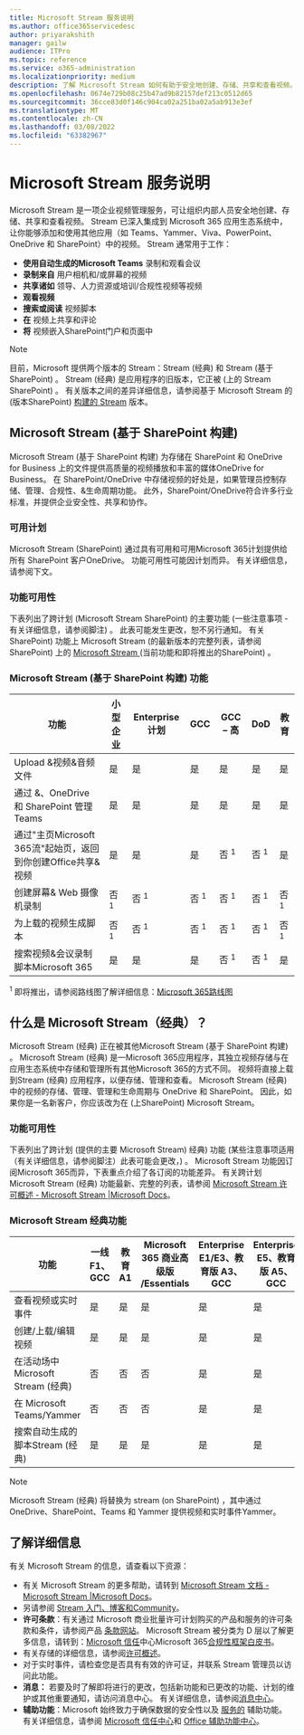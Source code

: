 ```yaml
---
title: Microsoft Stream 服务说明
ms.author: office365servicedesc
author: priyarakshith
manager: gailw
audience: ITPro
ms.topic: reference
ms.service: o365-administration
ms.localizationpriority: medium
description: 了解 Microsoft Stream 如何有助于安全地创建、存储、共享和查看视频。
ms.openlocfilehash: 0674e729b08c25b47ad9b82157def213c0512d65
ms.sourcegitcommit: 36cce83d0f146c904ca02a251ba02a5ab913e3ef
ms.translationtype: MT
ms.contentlocale: zh-CN
ms.lasthandoff: 03/08/2022
ms.locfileid: "63382967"
---
```

# <a name="microsoft-stream-service-description"></a>Microsoft Stream 服务说明

Microsoft Stream 是一项企业视频管理服务，可让组织内部人员安全地创建、存储、共享和查看视频。 Stream 已深入集成到 Microsoft 365 应用生态系统中，让你能够添加和使用其他应用（如 Teams、Yammer、Viva、PowerPoint、OneDrive 和 SharePoint）中的视频。
Stream 通常用于工作：
- **使用自动生成的Microsoft Teams** 录制和观看会议
- **录制来自** 用户相机和/或屏幕的视频  
- **共享诸如** 领导、人力资源或培训/合规性视频等视频
- **观看视频**
- **搜索或阅读** 视频脚本  
- **在** 视频上共享和评论  
- **将** 视频嵌入SharePoint门户和页面中

 > [!NOTE]
> 目前，Microsoft 提供两个版本的 Stream：Stream (经典) 和 Stream (基于 SharePoint) 。 Stream (经典) 是应用程序的旧版本，它正被 (上的 Stream SharePoint) 。 有关版本之间的差异详细信息，请参阅基于 Microsoft Stream 的 (版本SharePoint) [构建的 Stream](/stream/streamnew/new-stream) 版本。

## <a name="microsoft-stream-built-on-sharepoint"></a>Microsoft Stream (基于 SharePoint 构建)  
Microsoft Stream (基于 SharePoint 构建) 为存储在 SharePoint 和 OneDrive for Business 上的文件提供高质量的视频播放和丰富的媒体OneDrive for Business。 在 SharePoint/OneDrive 中存储视频的好处是，如果管理员控制存储、管理、合规性、&生命周期功能。 此外，SharePoint/OneDrive符合许多行业标准，并提供企业安全性、共享和协作。  

### <a name="available-plans"></a>可用计划
Microsoft Stream (SharePoint) 通过具有可用和可用Microsoft 365计划提供给所有 SharePoint 客户OneDrive。 功能可用性可能因计划而异。 有关详细信息，请参阅下文。

### <a name="feature-availability"></a>功能可用性
下表列出了跨计划 (Microsoft Stream SharePoint) 的主要功能 (一些注意事项 -有关详细信息，请参阅脚注) 。 此表可能发生更改，恕不另行通知。 有关 SharePoint) 功能上 Microsoft Stream (的最新版本的完整列表，请参阅 SharePoint) 上的 [Microsoft Stream ](/stream/streamnew/features-new-version-stream) (当前功能和即将推出的SharePoint) 。

### <a name="microsoft-stream-built-on-sharepoint-features"></a>Microsoft Stream (基于 SharePoint 构建) 功能

| 功能 | 小型企业 | Enterprise计划  | GCC | GCC – 高  | DoD  | 教育 |
| --- | --- | --- | --- | --- | --- | --- |
| Upload &视频&音频文件 | 是 | 是 | 是 | 是 | 是 | 是 |
| 通过 &、OneDrive 和 SharePoint 管理Teams  | 是 | 是 | 是 | 是 | 是 | 是 |
| 通过"主页Microsoft 365流"起始页，返回到你创建Office共享&视频 | 是 | 是 | 是 | 否 <sup>1</sup>  | 否 <sup>1</sup> | 是 |
| 创建屏幕& Web 摄像机录制  | 否 <sup>1</sup>  | 否 <sup>1</sup>  | 否 <sup>1</sup>  | 否 <sup>1</sup> | 否 <sup>1</sup>  | 否 <sup>1</sup>  |
| 为上载的视频生成脚本 | 否 <sup>1</sup>  | 否 <sup>1</sup>  | 否 <sup>1</sup>  | 否 <sup>1</sup>  | 否 <sup>1</sup>  | 否 <sup>1</sup>  |
| 搜索视频&会议录制脚本Microsoft 365 | 是 | 是 | 是 | 否 <sup>1</sup>   | 否 <sup>1</sup>  | 是 |

<sup>1</sup> 即将推出，请参阅路线图了解详细信息：[Microsoft 365路线图](https://www.microsoft.com/en-in/microsoft-365/roadmap)

## <a name="microsoft-stream-classic"></a>什么是 Microsoft Stream（经典）？ 

Microsoft Stream (经典) 正在被其他Microsoft Stream (基于 SharePoint 构建) 。 Microsoft Stream (经典) 是一Microsoft 365应用程序，其独立视频存储与在应用生态系统中存储和管理所有其他Microsoft 365的方式不同。 视频将直接上载到Stream (经典) 应用程序，以便存储、管理和查看。 Microsoft Stream (经典) 中的视频的存储、管理、管理和生命周期与 OneDrive 和 SharePoint。 因此，如果你是一名新客户，你应该改为在 (上SharePoint) Microsoft Stream。

### <a name="feature-availability"></a>功能可用性

下表列出了跨计划 (提供的主要 Microsoft Stream) 经典) 功能 (某些注意事项适用（有关详细信息，请参阅脚注）此表可能会更改，) 。 Microsoft Stream 功能因订阅Microsoft 365而异，下表重点介绍了各订阅的功能差异。 有关跨计划 Microsoft Stream (经典) 功能最新、完整的列表，请参阅 [Microsoft Stream 许可概述 - Microsoft Stream |Microsoft Docs](/stream/license-overview)。  

### <a name="microsoft-stream-classic-features"></a>Microsoft Stream 经典功能

| 功能 | 一线 F1、GCC | 教育 A1 | Microsoft 365 商业高级版 /Essentials | Enterprise E1/E3、教育版 A3、GCC | Enterprise E5、教育版 A5、GCC |
| --- | --- | --- | --- | --- | --- |
| 查看视频或实时事件 | 是 | 是 | 是 | 是 | 是 |
| 创建/上载/编辑视频 | 是 | 是 | 是 | 是 | 是 |
| 在活动场中Microsoft Stream (经典)  | 否 | 否 | 否 | 是  | 是 |
| 在 Microsoft Teams/Yammer | 否 | 否 | 否 | 是 | 是 |
| 搜索自动生成的脚本Stream (经典)  | 是 | 是 | 是 | 是 | 是 |

> [!NOTE]
> Microsoft Stream (经典) 将替换为 stream (on SharePoint) ，其中通过 OneDrive、SharePoint、Teams 和 Yammer 提供视频和实时事件Yammer。

## <a name="learn-more"></a>了解详细信息

有关 Microsoft Stream 的信息，请查看以下资源：

- 有关 Microsoft Stream 的更多帮助，请转到 [Microsoft Stream 文档 - Microsoft Stream |Microsoft Docs](/stream/)。
- 另请参阅 [Stream 入门、](/stream/portal-get-started)[博客](https://stream.microsoft.com/blog)[和Community](https://aka.ms/streamcommunity)。
- **许可条款**：有关通过 Microsoft 商业批量许可计划购买的产品和服务的许可条款和条件，请参阅产品 [条款网站](https://www.microsoft.com/licensing/terms)。 Microsoft Stream 被分类为 D 层以了解更多信息，请转到：[Microsoft 信任](https://www.microsoft.com/trust-center/product-overview)中心Microsoft 365[合规性框架白皮书](https://download.microsoft.com/download/0/4/9/049F6894-3B22-4EC6-8DBD-E4FA27019820/Microsoft_Compliance_Framework_for_Online_Services.pdf)。
- 有关存储的详细信息，请参阅[许可概述](/stream/license-overview#storage)。
- 对于实时事件，请检查您是否具有有效的许可证，并联系 Stream 管理员以访问此功能。
- **消息：** 若要及时了解即将进行的更改，包括新功能和已更改的功能、计划的维护或其他重要通知，请访问消息中心。 有关详细信息，请参阅[消息中心](/microsoft-365/admin/manage/message-center)。
- **辅助功能**：Microsoft 始终致力于确保数据的安全性以及 [服务的](https://www.microsoft.com/trust-center/compliance/accessibility) 辅助功能。 有关详细信息，请参阅 [Microsoft 信任中心](https://www.microsoft.com/trust-center)和 [Office 辅助功能中心](https://support.office.com/article/ecab0fcf-d143-4fe8-a2ff-6cd596bddc6d)。